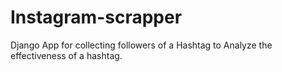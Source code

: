 # Instagram-scrapper
Django App for collecting followers of a Hashtag to Analyze the effectiveness of a hashtag.
